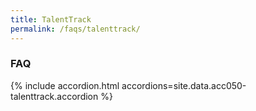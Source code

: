 ```yaml
---
title: TalentTrack
permalink: /faqs/talenttrack/
---
```


### FAQ

{% include accordion.html accordions=site.data.acc050-talenttrack.accordion %}

<script src="/jquery/bp-menu-new-tab.js"></script>